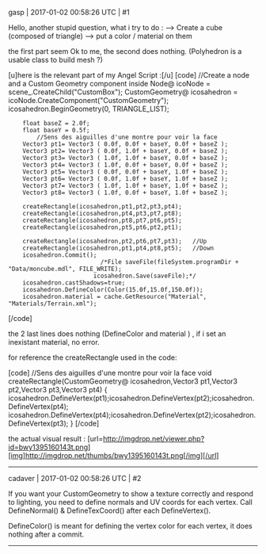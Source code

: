 gasp | 2017-01-02 00:58:26 UTC | #1

Hello, another stupid question,
what i try to do :
--> Create a cube (composed of triangle)
--> put a color / material on them

the first part seem Ok to me, the second  does nothing.
(Polyhedron is a usable class to build mesh ?)


[u]here is the relevant part of my Angel Script  :[/u]
[code]
		//Create a node and a Custom Geometry component inside
	Node@ icoNode = scene_.CreateChild("CustomBox");
	CustomGeometry@ icosahedron = icoNode.CreateComponent("CustomGeometry");
	icosahedron.BeginGeometry(0, TRIANGLE_LIST);

		float baseZ = 2.0f;
		float baseY = 0.5f;
			//Sens des aiguilles d'une montre pour voir la face
		Vector3 pt1= Vector3 ( 0.0f, 0.0f + baseY, 0.0f + baseZ );
		Vector3 pt2= Vector3 ( 0.0f, 1.0f + baseY, 0.0f + baseZ );
		Vector3 pt3= Vector3 ( 1.0f, 1.0f + baseY, 0.0f + baseZ );
		Vector3 pt4= Vector3 ( 1.0f, 0.0f + baseY, 0.0f + baseZ );
		Vector3 pt5= Vector3 ( 0.0f, 0.0f + baseY, 1.0f + baseZ );
		Vector3 pt6= Vector3 ( 0.0f, 1.0f + baseY, 1.0f + baseZ );
		Vector3 pt7= Vector3 ( 1.0f, 1.0f + baseY, 1.0f + baseZ );
		Vector3 pt8= Vector3 ( 1.0f, 0.0f + baseY, 1.0f + baseZ );
		
		createRectangle(icosahedron,pt1,pt2,pt3,pt4);
		createRectangle(icosahedron,pt4,pt3,pt7,pt8);
		createRectangle(icosahedron,pt8,pt7,pt6,pt5);
		createRectangle(icosahedron,pt5,pt6,pt2,pt1);
		
		createRectangle(icosahedron,pt2,pt6,pt7,pt3);	//Up
		createRectangle(icosahedron,pt1,pt4,pt8,pt5);	//Down
		icosahedron.Commit();
                              /*File saveFile(fileSystem.programDir + "Data/moncube.mdl", FILE_WRITE);
                     		icosahedron.Save(saveFile);*/
		icosahedron.castShadows=true;
		icosahedron.DefineColor(Color(15.0f,15.0f,150.0f));
		icosahedron.material = cache.GetResource("Material", "Materials/Terrain.xml");
[/code]

the 2 last lines does nothing (DefineColor and material ) , if i set an inexistant material, no error.

for reference the createRectangle used in the code:

[code]
//Sens des aiguilles d'une montre pour voir la face
void createRectangle(CustomGeometry@ icosahedron,Vector3 pt1,Vector3 pt2,Vector3 pt3,Vector3 pt4)
{
		icosahedron.DefineVertex(pt1);icosahedron.DefineVertex(pt2);icosahedron.DefineVertex(pt4);
		icosahedron.DefineVertex(pt4);icosahedron.DefineVertex(pt2);icosahedron.DefineVertex(pt3);
}
[/code]

the actual visual result :
[url=http://imgdrop.net/viewer.php?id=bwy1395160143t.png][img]http://imgdrop.net/thumbs/bwy1395160143t.png[/img][/url]

-------------------------

cadaver | 2017-01-02 00:58:26 UTC | #2

If you want your CustomGeometry to show a texture correctly and respond to lighting, you need to define normals and UV coords for each vertex. Call DefineNormal() & DefineTexCoord() after each DefineVertex().

DefineColor() is meant for defining the vertex color for each vertex, it does nothing after a commit.

-------------------------

